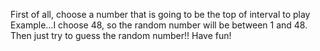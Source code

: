 First of all, choose a number that is going to be the top of interval to play
Example...I choose 48, so the random number will be between 1 and 48.
Then just try to guess the random number!! Have fun!